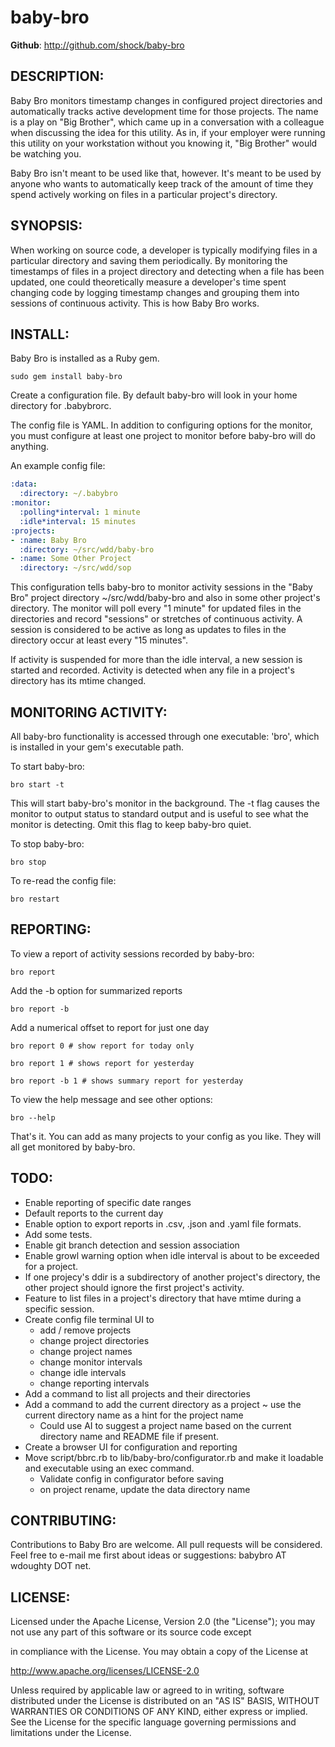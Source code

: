 # baby-bro

**Github**: http://github.com/shock/baby-bro

## DESCRIPTION:

Baby Bro monitors timestamp changes in configured project directories and automatically tracks active development time for those projects.  The name is a play on "Big Brother", which came up in a conversation with a colleague when discussing the idea for this utility.  As in, if your employer were running this utility on your workstation without you knowing it, "Big Brother" would be watching you.

Baby Bro isn't meant to be used like that, however.  It's meant to be used by anyone who wants to automatically keep track of the amount of time they spend actively working on files in a particular project's directory.

## SYNOPSIS:

When working on source code, a developer is typically modifying files in a particular directory and saving them periodically.  By monitoring the timestamps of files in a project directory and detecting when a file has been updated, one could theoretically measure a developer's time spent changing code by logging timestamp changes and grouping them into sessions of continuous activity.  This is how Baby Bro works.

## INSTALL:

Baby Bro is installed as a Ruby gem.

```
sudo gem install baby-bro
```

Create a configuration file.  By default baby-bro will look in your home directory for .babybrorc.

The config file is YAML.  In addition to configuring options for the monitor, you must configure at least one project to monitor before baby-bro will do anything.

An example config file:

```yaml
:data:
  :directory: ~/.babybro
:monitor:
  :polling*interval: 1 minute
  :idle*interval: 15 minutes
:projects:
- :name: Baby Bro
  :directory: ~/src/wdd/baby-bro
- :name: Some Other Project
  :directory: ~/src/wdd/sop
```

This configuration tells baby-bro to monitor activity sessions in the "Baby Bro" project directory ~/src/wdd/baby-bro and also in some other project's directory.  The monitor will poll every "1 minute" for updated files in the directories and record "sessions" or stretches of continuous activity.  A session is considered to be active as long as updates to files in the directory occur at least every "15 minutes".

If activity is suspended for more than the idle interval, a new session is started and recorded.  Activity is detected when any file in a project's directory has its mtime changed.

## MONITORING ACTIVITY:

All baby-bro functionality is accessed through one executable: 'bro', which is installed in your gem's executable path.

To start baby-bro:

```
bro start -t
```

This will start baby-bro's monitor in the background.  The -t flag causes the monitor to output status to standard output and is useful to see what the monitor is detecting.  Omit this flag to keep baby-bro quiet.

To stop baby-bro:

```
bro stop
```

To re-read the config file:

```
bro restart
```

## REPORTING:

To view a report of activity sessions recorded by baby-bro:

```
bro report
```

Add the -b option for summarized reports

```
bro report -b
```

Add a numerical offset to report for just one day

```
bro report 0 # show report for today only
```

```
bro report 1 # shows report for yesterday
```

```
bro report -b 1 # shows summary report for yesterday
```

To view the help message and see other options:

```
bro --help
```

That's it.  You can add as many projects to your config as you like.  They will all get monitored by baby-bro.

## TODO:

- Enable reporting of specific date ranges
- Default reports to the current day
- Enable option to export reports in .csv, .json and .yaml file formats.
- Add some tests.
- Enable git branch detection and session association
- Enable growl warning option when idle interval is about to be exceeded for a project.
- If one projecy's ddir is a subdirectory of another project's directory, the other project should ignore the first project's activity.
- Feature to list files in a project's directory that have mtime during a specific session.
- Create config file terminal UI to
  - add / remove projects
  - change project directories
  - change project names
  - change monitor intervals
  - change idle intervals
  - change reporting intervals
- Add a command to list all projects and their directories
- Add a command to add the current directory as a project ~ use the current directory name as a hint for the project name
  - Could use AI to suggest a project name based on the current directory name and README file if present.
- Create a browser UI for configuration and reporting
- Move script/bbrc.rb to lib/baby-bro/configurator.rb and make it loadable and executable using an exec command.
  - Validate config in configurator before saving
  - on project rename, update the data directory name

## CONTRIBUTING:

Contributions to Baby Bro are welcome.  All pull requests will be considered.  Feel free to e-mail me first about ideas or suggestions:  babybro AT wdoughty DOT net.

## LICENSE:

Licensed under the Apache License, Version 2.0 (the "License");
you may not use any part of this software or its source code except

in compliance with the License.  You may obtain a copy of the License at

  http://www.apache.org/licenses/LICENSE-2.0

Unless required by applicable law or agreed to in writing, software
distributed under the License is distributed on an "AS IS" BASIS,
WITHOUT WARRANTIES OR CONDITIONS OF ANY KIND, either express or implied.
See the License for the specific language governing permissions and
limitations under the License.

